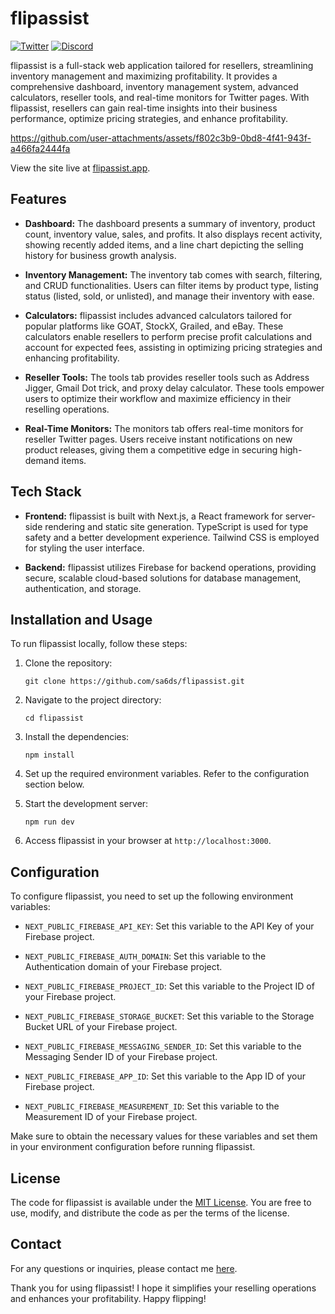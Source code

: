 # flipassist

[![Twitter](https://img.shields.io/badge/flipassist-blue?logo=twitter&style=flat-square)](https://twitter.com/flipassist)
[![Discord](https://img.shields.io/badge/flipassist.app-7289DA?logo=discord&style=flat-square)](https://discord.gg/ewTSMprYdg)

flipassist is a full-stack web application tailored for resellers, streamlining inventory management and maximizing profitability. It provides a comprehensive dashboard, inventory management system, advanced calculators, reseller tools, and real-time monitors for Twitter pages. With flipassist, resellers can gain real-time insights into their business performance, optimize pricing strategies, and enhance profitability.

https://github.com/user-attachments/assets/f802c3b9-0bd8-4f41-943f-a466fa2444fa

View the site live at [flipassist.app](https://www.flipassist.app/).

## Features

- **Dashboard:** The dashboard presents a summary of inventory, product count, inventory value, sales, and profits. It also displays recent activity, showing recently added items, and a line chart depicting the selling history for business growth analysis.

- **Inventory Management:** The inventory tab comes with search, filtering, and CRUD functionalities. Users can filter items by product type, listing status (listed, sold, or unlisted), and manage their inventory with ease.

- **Calculators:** flipassist includes advanced calculators tailored for popular platforms like GOAT, StockX, Grailed, and eBay. These calculators enable resellers to perform precise profit calculations and account for expected fees, assisting in optimizing pricing strategies and enhancing profitability.

- **Reseller Tools:** The tools tab provides reseller tools such as Address Jigger, Gmail Dot trick, and proxy delay calculator. These tools empower users to optimize their workflow and maximize efficiency in their reselling operations.

- **Real-Time Monitors:** The monitors tab offers real-time monitors for reseller Twitter pages. Users receive instant notifications on new product releases, giving them a competitive edge in securing high-demand items.

## Tech Stack

- **Frontend:** flipassist is built with Next.js, a React framework for server-side rendering and static site generation. TypeScript is used for type safety and a better development experience. Tailwind CSS is employed for styling the user interface.

- **Backend:** flipassist utilizes Firebase for backend operations, providing secure, scalable cloud-based solutions for database management, authentication, and storage.

## Installation and Usage

To run flipassist locally, follow these steps:

1. Clone the repository:

   ```shell
   git clone https://github.com/sa6ds/flipassist.git
   ```

2. Navigate to the project directory:

   ```shell
   cd flipassist
   ```

3. Install the dependencies:

   ```shell
   npm install
   ```

4. Set up the required environment variables. Refer to the configuration section below.

5. Start the development server:

   ```shell
   npm run dev
   ```

6. Access flipassist in your browser at `http://localhost:3000`.

## Configuration

To configure flipassist, you need to set up the following environment variables:

- `NEXT_PUBLIC_FIREBASE_API_KEY`: Set this variable to the API Key of your Firebase project.

- `NEXT_PUBLIC_FIREBASE_AUTH_DOMAIN`: Set this variable to the Authentication domain of your Firebase project.

- `NEXT_PUBLIC_FIREBASE_PROJECT_ID`: Set this variable to the Project ID of your Firebase project.

- `NEXT_PUBLIC_FIREBASE_STORAGE_BUCKET`: Set this variable to the Storage Bucket URL of your Firebase project.

- `NEXT_PUBLIC_FIREBASE_MESSAGING_SENDER_ID`: Set this variable to the Messaging Sender ID of your Firebase project.

- `NEXT_PUBLIC_FIREBASE_APP_ID`: Set this variable to the App ID of your Firebase project.

- `NEXT_PUBLIC_FIREBASE_MEASUREMENT_ID`: Set this variable to the Measurement ID of your Firebase project.

Make sure to obtain the necessary values for these variables and set them in your environment configuration before running flipassist.

## License

The code for flipassist is available under the [MIT License](https://opensource.org/licenses/MIT). You are free to use, modify, and distribute the code as per the terms of the license.

## Contact

For any questions or inquiries, please contact me [here](saad.sadouk7@gmail.com).

Thank you for using flipassist! I hope it simplifies your reselling operations and enhances your profitability. Happy flipping!
